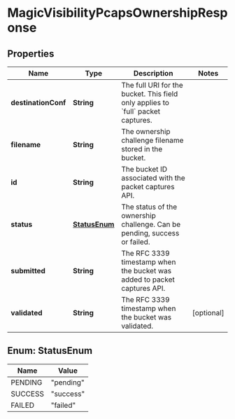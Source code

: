 

# MagicVisibilityPcapsOwnershipResponse


## Properties

| Name | Type | Description | Notes |
|------------ | ------------- | ------------- | -------------|
|**destinationConf** | **String** | The full URI for the bucket. This field only applies to &#x60;full&#x60; packet captures. |  |
|**filename** | **String** | The ownership challenge filename stored in the bucket. |  |
|**id** | **String** | The bucket ID associated with the packet captures API. |  |
|**status** | [**StatusEnum**](#StatusEnum) | The status of the ownership challenge. Can be pending, success or failed. |  |
|**submitted** | **String** | The RFC 3339 timestamp when the bucket was added to packet captures API. |  |
|**validated** | **String** | The RFC 3339 timestamp when the bucket was validated. |  [optional] |



## Enum: StatusEnum

| Name | Value |
|---- | -----|
| PENDING | &quot;pending&quot; |
| SUCCESS | &quot;success&quot; |
| FAILED | &quot;failed&quot; |



